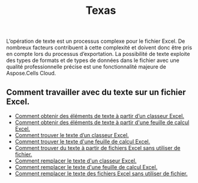 ﻿---
title: Texas
second_title: Aspose.Cells Cloud Documen
type: docs
url: /fr/text/
aliases: [/working-with-text/]
keywords: Get, find, and replace text from Microsoft Excel (XLS, XLSX, XLSM, XLSB) and Open Document Spreadsheet (ODS) files
description: Aspose.Cells Cloud REST API prend en charge l'obtention, la recherche et le remplacement du texte des fichiers Excel. Le SDK prend en charge différents types de langages de développement. Ils incluent Android, C#, Go, Java, NodeJS, Perl, PHP, Python, Ruby et Swift.
weight: 34
kwords: Excel, Office Cloud, REST API, Feuille de calcul, PDF, CSV, Json, Markdwon, Texte
---
L’opération de texte est un processus complexe pour le fichier Excel. De nombreux facteurs contribuent à cette complexité et doivent donc être pris en compte lors du processus d’exportation. La possibilité de texte exploite des types de formats et de types de données dans le fichier avec une qualité professionnelle précise est une fonctionnalité majeure de Aspose.Cells Cloud.

## Comment travailler avec du texte sur un fichier Excel.

- [Comment obtenir des éléments de texte à partir d’un classeur Excel.](/cells/fr/workbook/get-text-items/)
- [Comment obtenir des éléments de texte à partir d'une feuille de calcul Excel.](/cells/fr/worksheets/get-text-items/)
- [Comment trouver le texte d’un classeur Excel.](/cells/fr/workbook/find-text/)
- [Comment trouver le texte d'une feuille de calcul Excel.](/cells/fr/worksheets/find-text/)
- [Comment trouver du texte à partir de fichiers Excel sans utiliser de fichier.](/cells/fr/search/)
- [Comment remplacer le texte d'un classeur Excel.](/cells/fr/workbook/replace-text/)
- [Comment remplacer le texte d'une feuille de calcul Excel.](/cells/fr/worksheets/replace-text/)
- [Comment remplacer le texte des fichiers Excel sans utiliser de fichier.](/cells/fr/replace/)
